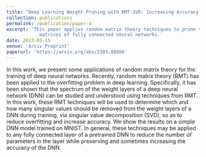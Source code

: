 ```yaml
---
title: "Deep Learning Weight Pruning with RMT-SVD: Increasing Accuracy and Reducing Overfitting"
collection: publications
permalink: /publication/paper-4
excerpt: 'This paper applies random matrix theory techniques to prune the weight
            matrices of fully connected neural networks.'
date: 2023-03-15
venue: 'Arxiv Preprint'
paperurl: 'https://arxiv.org/abs/2303.08986' 
---
```

In this work, we present some applications of random matrix theory for the training of deep neural networks. Recently, random matrix theory (RMT) has been applied to the overfitting problem in deep learning. Specifically, it has been shown that the spectrum of the weight layers of a deep neural network (DNN) can be studied and understood using techniques from RMT. In this work, these RMT techniques will be used to determine which and how many singular values should be removed from the weight layers of a DNN during training, via singular value decomposition (SVD), so as to reduce overfitting and increase accuracy. We show the results on a simple DNN model trained on MNIST. In general, these techniques may be applied to any fully connected layer of a pretrained DNN to reduce the number of parameters in the layer while preserving and sometimes increasing the accuracy of the DNN.